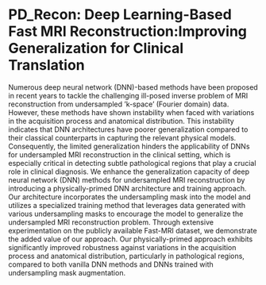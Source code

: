 # PD_Recon: Deep Learning-Based Fast MRI Reconstruction:Improving Generalization for Clinical Translation
Numerous deep neural network (DNN)-based methods have been proposed in recent years to tackle the challenging ill-posed inverse problem of MRI reconstruction from undersampled ’k-space’ (Fourier domain) data. However, these methods have shown instability when faced with variations in the acquisition process and anatomical distribution. This instability indicates that DNN architectures have poorer generalization compared to their classical counterparts in capturing the relevant physical models. Consequently, the limited generalization hinders the applicability of DNNs for undersampled MRI reconstruction in the clinical setting, which is especially critical in detecting subtle pathological regions that play a crucial role in clinical diagnosis. We enhance the generalization capacity of deep neural network (DNN) methods for undersampled MRI reconstruction by introducing a physically-primed DNN architecture and training approach. Our architecture incorporates the undersampling mask into the model and utilizes a specialized training method that leverages data generated with various undersampling masks to encourage the model to generalize the undersampled MRI reconstruction problem. Through extensive experimentation on the publicly available Fast-MRI dataset, we demonstrate the added value of our approach. Our physically-primed approach exhibits significantly improved robustness against variations in the acquisition process and anatomical distribution, particularly in pathological regions, compared to both vanilla DNN methods and DNNs trained with undersampling mask augmentation.
